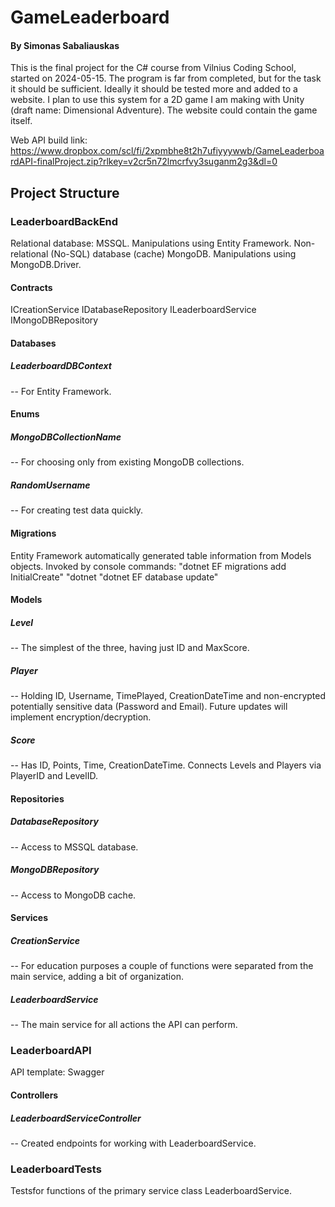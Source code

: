 # GameLeaderboard
#### By Simonas Sabaliauskas
This is the final project for the C# course from Vilnius Coding School, started on 2024-05-15.
The program is far from completed, but for the task it should be sufficient.
Ideally it should be tested more and added to a website.
I plan to use this system for a 2D game I am making with Unity (draft name: Dimensional Adventure).
The website could contain the game itself.

Web API build link: https://www.dropbox.com/scl/fi/2xpmbhe8t2h7ufiyyywwb/GameLeaderboardAPI-finalProject.zip?rlkey=v2cr5n72lmcrfvy3suganm2g3&dl=0

## Project Structure

### LeaderboardBackEnd
Relational database: MSSQL. Manipulations using Entity Framework.
Non-relational (No-SQL) database (cache) MongoDB. Manipulations using MongoDB.Driver.

#### Contracts
ICreationService
IDatabaseRepository
ILeaderboardService
IMongoDBRepository

#### Databases
##### LeaderboardDBContext
-- For Entity Framework.

#### Enums
##### MongoDBCollectionName
-- For choosing only from existing MongoDB collections.
##### RandomUsername
-- For creating test data quickly.

#### Migrations
Entity Framework automatically generated table information from Models objects.
Invoked by console commands:
"dotnet EF migrations add InitialCreate"
"dotnet "dotnet EF database update"

#### Models
##### Level
-- The simplest of the three, having just ID and MaxScore.
##### Player
-- Holding ID, Username, TimePlayed, CreationDateTime and non-encrypted potentially sensitive data (Password and Email).
Future updates will implement encryption/decryption.
##### Score
-- Has ID, Points, Time, CreationDateTime.
Connects Levels and Players via PlayerID and LevelID.

#### Repositories
##### DatabaseRepository
-- Access to MSSQL database.
##### MongoDBRepository
-- Access to MongoDB cache.

#### Services
##### CreationService
-- For education purposes a couple of functions were separated from the main service, adding a bit of organization.
##### LeaderboardService
-- The main service for all actions the API can perform.

### LeaderboardAPI
API template: Swagger
#### Controllers
##### LeaderboardServiceController
-- Created endpoints for working with LeaderboardService.

### LeaderboardTests
Testsfor functions of the primary service class LeaderboardService.
